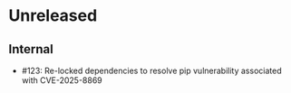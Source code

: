 # Unreleased

## Internal

* #123: Re-locked dependencies to resolve pip vulnerability associated with CVE-2025-8869